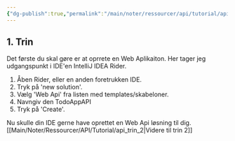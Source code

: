 ```yaml
---
{"dg-publish":true,"permalink":"/main/noter/ressourcer/api/tutorial/api-trin-1/","title":"Trin 1","tags":["ressource","API","Web Api","Tutorial"],"created":"2024-08-16T09:16:35.757+02:00"}
---
```


## 1. Trin

Det første du skal gøre er at oprrete en Web Aplikaiton. Her tager jeg
udgangspunkt i IDE'en IntelliJ IDEA Rider.

1. Åben Rider, eller en anden foretrukken IDE.
2. Tryk på 'new solution'.
3. Vælg 'Web Api' fra listen med templates/skabeloner.
4. Navngiv den TodoAppAPI
5. Tryk på 'Create'.

Nu skulle din IDE gerne have oprettet en Web Api løsning til dig.
[[Main/Noter/Ressourcer/API/Tutorial/api_trin_2\|Videre til trin 2]]
